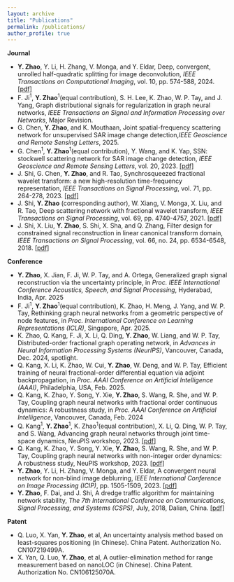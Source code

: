 ```yaml
---
layout: archive
title: "Publications"
permalink: /publications/
author_profile: true
---
```


**Journal**
* **Y. Zhao**, Y. Li, H. Zhang, V. Monga, and Y. Eldar, Deep, convergent, unrolled half-quadratic splitting for image deconvolution, _IEEE Transactions on Computational Imaging_, vol. 10, pp. 574-588, 2024. [[pdf]](https://ieeexplore-ieee-org.remotexs.ntu.edu.sg/document/10478818)
* F. Ji<sup>1</sup>, **Y. Zhao**<sup>1</sup>(equal contribution),  S. H. Lee, K. Zhao, W. P. Tay, and J. Yang, Graph distributional signals for regularization in graph neural networks, _IEEE Transactions on Signal and Information Processing over Networks_, Major Revision.
* G. Chen, **Y. Zhao**, and K. Mouthaan, Joint spatial-frequency scattering network for unsupervised SAR image change detection,_IEEE Geoscience and Remote Sensing Letters_, 2025.
* G. Chen<sup>1</sup>, **Y. Zhao**<sup>1</sup>(equal contribution),  Y. Wang, and K. Yap, SSN: stockwell scattering network for SAR image change detection, _IEEE Geoscience and Remote Sensing Letters_, vol. 20, 2023. [[pdf]](https://ieeexplore.ieee.org/document/10016644)
* J. Shi, G. Chen, **Y. Zhao**, and R. Tao, Synchrosqueezed fractional wavelet transform: a new high-resolution time-frequency representation, _IEEE Transactions on Signal Processing_, vol. 71, pp. 264-278, 2023. [[pdf]](https://ieeexplore.ieee.org/document/10041943)
* J. Shi, **Y. Zhao** (corresponding author), W. Xiang, V. Monga, X. Liu, and R. Tao, Deep scattering network with fractional wavelet transform, _IEEE Transactions on Signal Processing_, vol. 69, pp. 4740-4757, 2021. [[pdf]](https://ieeexplore.ieee.org/document/9495232)
* J. Shi, X. Liu, **Y. Zhao**, S. Shi, X. Sha, and Q. Zhang, Filter design for constrained signal reconstruction in linear canonical transform domain, _IEEE Transactions on Signal Processing_, vol. 66, no. 24, pp. 6534-6548, 2018. [[pdf]](https://ieeexplore.ieee.org/document/8514040)

**Conference**
* **Y. Zhao**, X. Jian, F. Ji, W. P. Tay, and A. Ortega, Generalized graph signal reconstruction via the uncertainty principle, in _Proc. IEEE International Conference Acoustics, Speech, and Signal Processing_, Hyderabad, India, Apr. 2025
* F. Ji<sup>1</sup>, **Y. Zhao**<sup>1</sup>(equal contribution), K. Zhao, H. Meng, J. Yang, and W. P. Tay, Rethinking graph neural networks from a geometric perspective of node features, in _Proc. International Conference on Learning Representations (ICLR)_, Singapore, Apr. 2025.
* K. Zhao, Q. Kang, F. Ji, X. Li, Q. Ding, **Y. Zhao**, W. Liang, and W. P. Tay, Distributed-order fractional graph operating network, in _Advances in Neural Information Processing Systems (NeurIPS)_, Vancouver, Canada, Dec. 2024, spotlight.
* Q. Kang, X. Li, K. Zhao, W. Cui, **Y. Zhao**, W. Deng, and W. P. Tay, Efficient training of neural fractional-order differential equation via adjoint backpropagation, in _Proc. AAAI Conference on Artificial Intelligence (AAAI)_, Philadelphia, USA, Feb. 2025.
* Q. Kang, K. Zhao, Y. Song, Y. Xie, **Y. Zhao**, S. Wang, R. She, and W. P. Tay, Coupling graph neural networks with fractional order continuous dynamics: A robustness study, in _Proc. AAAI Conference on Artificial Intelligence_, Vancouver, Canada, Feb. 2024
* Q. Kang<sup>1</sup>, **Y. Zhao**<sup>1</sup>, K. Zhao<sup>1</sup>(equal contribution), X. Li, Q. Ding, W. P. Tay, and S. Wang, Advancing graph neural networks through joint time-space dynamics, NeuPIS workshop, 2023. [[pdf]](https://openreview.net/forum?id=us4qvNWeGB)
* Q. Kang, K. Zhao, Y. Song, Y. Xie, **Y. Zhao**, S. Wang, R. She, and W. P. Tay, Coupling graph neural networks with non-integer order dynamics: A robustness study, NeuPIS workshop, 2023. [[pdf]](https://openreview.net/forum?id=lSa6SEEqTL)
* **Y. Zhao**, Y. Li, H. Zhang, V. Monga, and Y. Eldar, A convergent neural network for non-blind image deblurring, _IEEE International Conference on Image Processing (ICIP)_, pp. 1505-1509, 2023. [[pdf]](https://ieeexplore.ieee.org/abstract/document/10222656)
* **Y. Zhao**, F. Dai, and J. Shi, A dredge traffic algorithm for maintaining network stability, _The 7th International Conference on Communications, Signal Processing, and Systems (CSPS)_, July, 2018, Dalian, China. [[pdf]](https://link.springer.com/chapter/10.1007/978-981-13-6508-9_133)

**Patent**
* Q. Luo, X. Yan, **Y. Zhao**, et al, An uncertainty analysis method based on least-squares positioning (in Chinese). China Patent. Authorization No. CN107219499A.
* X. Yan, Q. Luo, **Y. Zhao**, et al, A outlier-elimination method for range measurement based on nanoLOC (in Chinese). China Patent. Authorization No. CN106125070A. 